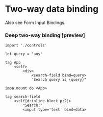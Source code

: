 # Two-way data binding

Also see Form Input Bindings.

### Deep two-way binding [preview]

```imba app.imba
import './controls'

let query = 'any'

tag App
	<self>
		<div>
			<search-field bind=query>
			"Search query is {query}"

imba.mount do <App>
```
```imba controls.imba
tag search-field
	<self[d:inline-block p:2]>
		"Search:"
		<input type='text' bind=data>
```